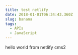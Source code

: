 ```yaml
---
title: test netlify
date: 2018-01-01T06:34:43.360Z
slug: banana
tags:
  - APIs
  - JavaScript
---
```

hello world from netlify cms2
